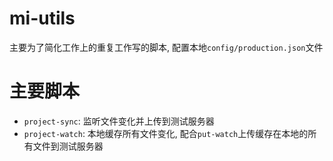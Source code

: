 # mi-utils
主要为了简化工作上的重复工作写的脚本, 配置本地`config/production.json`文件

# 主要脚本
* `project-sync`: 监听文件变化并上传到测试服务器
* `project-watch`: 本地缓存所有文件变化, 配合`put-watch`上传缓存在本地的所有文件到测试服务器